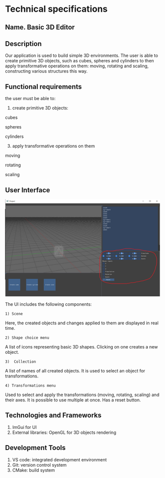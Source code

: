 # Technical specifications

## Name. Basic 3D Editor

## Description

Our application is used to build simple 3D environments. 
The user is able to create primitive 3D objects, such as cubes, spheres and cylinders to then apply transformative operations on them: moving, rotating and scaling, constructing various structures this way.

## Functional requirements

the user must be able to:

1) create primitive 3D objects:

cubes

spheres

cylinders

3) apply transformative operations on them

moving

rotating

scaling

## User Interface

![image](https://github.com/laovapya/Velikiy-Project/blob/main/form.jpg)

The UI includes the following components:

    1) Scene 
Here, the created objects and changes applied to them are displayed in real time.  

    2) Shape choice menu 
A list of icons representing basic 3D shapes. Clicking on one creates a new object. 

    3)  Collection
A list of names of all created objects. It is used to select an object for transformations. 

    4) Transformations menu
Used to select and apply the transformations (moving, rotating, scaling) and their axes. It is possible to use multiple at once. Has a reset button. 

## Technologies and Frameworks
  1) ImGui for UI
  2) External libraries: OpenGL for 3D objects rendering

## Development Tools
  1) VS code: integrated development environment
  2) Git: version control system
  3) CMake: build system





